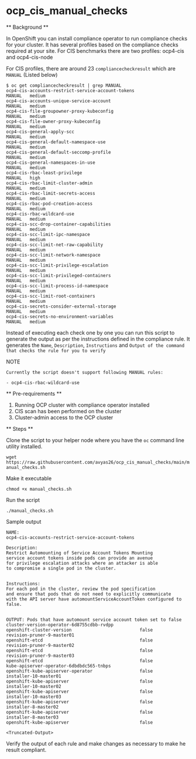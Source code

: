 # ocp_cis_manual_checks

** Background **

In OpenShift you can install compliance operator to run compliance checks for your cluster. It has several profiles based on the compliance checks required at your site. For CIS benchmarks there are two profiles: ocp4-cis and ocp4-cis-node

For CIS profiles, there are around 23 `compliancecheckresult` which are `MANUAL` (Listed below)

```
$ oc get compliancecheckresult | grep MANUAL
ocp4-cis-accounts-restrict-service-account-tokens                     MANUAL   medium
ocp4-cis-accounts-unique-service-account                              MANUAL   medium
ocp4-cis-file-groupowner-proxy-kubeconfig                             MANUAL   medium
ocp4-cis-file-owner-proxy-kubeconfig                                  MANUAL   medium
ocp4-cis-general-apply-scc                                            MANUAL   medium
ocp4-cis-general-default-namespace-use                                MANUAL   medium
ocp4-cis-general-default-seccomp-profile                              MANUAL   medium
ocp4-cis-general-namespaces-in-use                                    MANUAL   medium
ocp4-cis-rbac-least-privilege                                         MANUAL   high
ocp4-cis-rbac-limit-cluster-admin                                     MANUAL   medium
ocp4-cis-rbac-limit-secrets-access                                    MANUAL   medium
ocp4-cis-rbac-pod-creation-access                                     MANUAL   medium
ocp4-cis-rbac-wildcard-use                                            MANUAL   medium
ocp4-cis-scc-drop-container-capabilities                              MANUAL   medium
ocp4-cis-scc-limit-ipc-namespace                                      MANUAL   medium
ocp4-cis-scc-limit-net-raw-capability                                 MANUAL   medium
ocp4-cis-scc-limit-network-namespace                                  MANUAL   medium
ocp4-cis-scc-limit-privilege-escalation                               MANUAL   medium
ocp4-cis-scc-limit-privileged-containers                              MANUAL   medium
ocp4-cis-scc-limit-process-id-namespace                               MANUAL   medium
ocp4-cis-scc-limit-root-containers                                    MANUAL   medium
ocp4-cis-secrets-consider-external-storage                            MANUAL   medium
ocp4-cis-secrets-no-environment-variables                             MANUAL   medium

```

Instead of executing each check one by one you can run this script to generate the output as per the instructions defined in the compliance rule. 
It generates the `Name`, `Description`, `Instructions` and `Output of the command that checks the rule for you to verify`

NOTE

```
Currently the script doesn't support following MANUAL rules:

- ocp4-cis-rbac-wildcard-use

```

** Pre-requirements **

1) Running OCP cluster with compliance operator installed
2) CIS scan has been performed on the cluster
3) Cluster-admin access to the OCP cluster

** Steps **

Clone the script to your helper node where you have the `oc` command line utility installed.

```wget https://raw.githubusercontent.com/avyas26/ocp_cis_manual_checks/main/manual_checks.sh```

Make it executable

```chmod +x manual_checks.sh```

Run the script

```./manual_checks.sh```

Sample output

``` 
NAME:
ocp4-cis-accounts-restrict-service-account-tokens

Description:
Restrict Automounting of Service Account Tokens Mounting 
service account tokens inside pods can provide an avenue 
for privilege escalation attacks where an attacker is able 
to compromise a single pod in the cluster.


Instructions:
For each pod in the cluster, review the pod specification 
and ensure that pods that do not need to explicitly communicate 
with the API server have automountServiceAccountToken configured to false.


OUTPUT: Pods that have automount service account token set to false
cluster-version-operator-6d8755cdbb-rvdpp                         openshift-cluster-version                          false
revision-pruner-9-master01                                        openshift-etcd                                     false
revision-pruner-9-master02                                        openshift-etcd                                     false
revision-pruner-9-master03                                        openshift-etcd                                     false
kube-apiserver-operator-6dbdbdc565-tnbps                          openshift-kube-apiserver-operator                  false
installer-10-master01                                             openshift-kube-apiserver                           false
installer-10-master02                                             openshift-kube-apiserver                           false
installer-10-master03                                             openshift-kube-apiserver                           false
installer-8-master02                                              openshift-kube-apiserver                           false
installer-8-master03                                              openshift-kube-apiserver                           false

<Truncated-Output>

```

Verify the output of each rule and make changes as necessary to make he result compliant.




